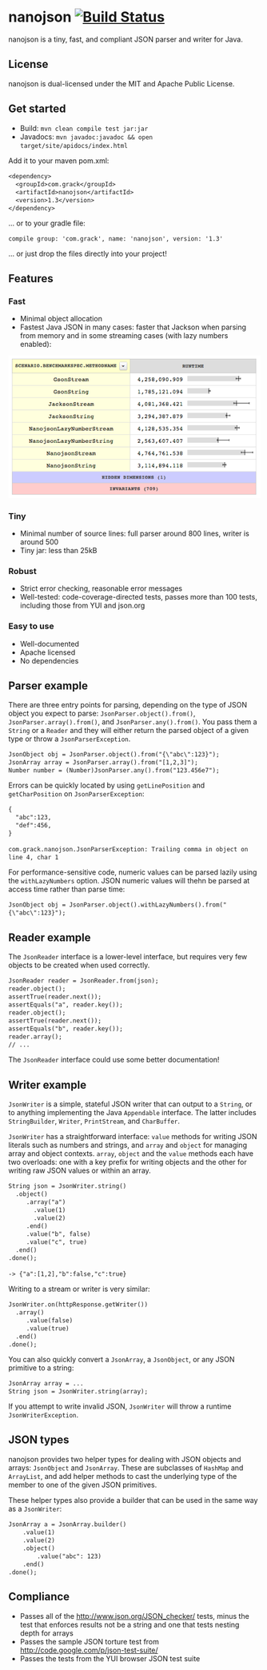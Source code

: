 # nanojson [![Build Status](https://travis-ci.org/mmastrac/nanojson.svg?branch=master)](https://travis-ci.org/mmastrac/nanojson)


nanojson is a tiny, fast, and compliant JSON parser and writer for Java. 

## License

nanojson is dual-licensed under the MIT and Apache Public License.

## Get started

  * Build: `mvn clean compile test jar:jar`
  * Javadocs: `mvn javadoc:javadoc && open target/site/apidocs/index.html`
 
Add it to your maven pom.xml:

    <dependency>
      <groupId>com.grack</groupId>
      <artifactId>nanojson</artifactId>
      <version>1.3</version>
    </dependency>

... or to your gradle file:

    compile group: 'com.grack', name: 'nanojson', version: '1.3'

... or just drop the files directly into your project!

## Features

### Fast

  * Minimal object allocation
  * Fastest Java JSON in many cases: faster that Jackson when parsing from memory and in some streaming cases (with lazy numbers enabled):

![](/docs/perf.png)
        
### Tiny

  * Minimal number of source lines: full parser around 800 lines, writer is around 500
  * Tiny jar: less than 25kB

### Robust

  * Strict error checking, reasonable error messages
  * Well-tested: code-coverage-directed tests, passes more than 100 tests, including those from YUI and json.org

### Easy to use

  * Well-documented
  * Apache licensed
  * No dependencies

## Parser example

There are three entry points for parsing, depending on the type of JSON object you expect to parse: `JsonParser.object().from()`, `JsonParser.array().from()`, and `JsonParser.any().from()`. 
You pass them a `String` or a `Reader` and they will either return the parsed object of a given type or throw a `JsonParserException`.

    JsonObject obj = JsonParser.object().from("{\"abc\":123}");
    JsonArray array = JsonParser.array().from("[1,2,3]");
    Number number = (Number)JsonParser.any().from("123.456e7");

Errors can be quickly located by using `getLinePosition` and `getCharPosition` on `JsonParserException`:

    {
      "abc":123,
      "def":456,
    }

    com.grack.nanojson.JsonParserException: Trailing comma in object on line 4, char 1

For performance-sensitive code, numeric values can be parsed lazily using the `withLazyNumbers` option. JSON numeric values will thehn be 
parsed at access time rather than parse time:

    JsonObject obj = JsonParser.object().withLazyNumbers().from("{\"abc\":123}");

## Reader example

The `JsonReader` interface is a lower-level interface, but requires very few objects to be created
when used correctly.

    JsonReader reader = JsonReader.from(json);
    reader.object();
    assertTrue(reader.next());
    assertEquals("a", reader.key());
    reader.object();
    assertTrue(reader.next());
    assertEquals("b", reader.key());
    reader.array();
    // ...

The `JsonReader` interface could use some better documentation!

## Writer example

`JsonWriter` is a simple, stateful JSON writer that can output to a `String`, or to anything implementing the Java `Appendable` interface. The latter includes 
`StringBuilder`, `Writer`, `PrintStream`, and `CharBuffer`.

`JsonWriter` has a straightforward interface: `value` methods for writing JSON literals such as numbers and strings, and `array` and `object`
for managing array and object contexts. `array`, `object` and the `value` methods each have two overloads: one with a key prefix for writing
objects and the other for writing raw JSON values or within an array.

    String json = JsonWriter.string()
      .object()
         .array("a")
           .value(1)
           .value(2)
         .end()
         .value("b", false)
         .value("c", true)
      .end()
    .done();
	
    -> {"a":[1,2],"b":false,"c":true}

Writing to a stream or writer is very similar:

    JsonWriter.on(httpResponse.getWriter())
      .array()
         .value(false)
         .value(true)
      .end()
    .done();

You can also quickly convert a `JsonArray`, a `JsonObject`, or any JSON primitive to a string:

    JsonArray array = ...
    String json = JsonWriter.string(array);

If you attempt to write invalid JSON, `JsonWriter` will throw a runtime `JsonWriterException`.

## JSON types

nanojson provides two helper types for dealing with JSON objects and arrays: `JsonObject` and `JsonArray`. These are subclasses of `HashMap` and `ArrayList`,
and add helper methods to cast the underlying type of the member to one of the given JSON primitives.

These helper types also provide a builder that can be used in the same way as a `JsonWriter`:

    JsonArray a = JsonArray.builder()
        .value(1)
        .value(2)
        .object()
            .value("abc": 123)
        .end()
    .done();

## Compliance

  * Passes all of the http://www.json.org/JSON_checker/ tests, minus the test that enforces results not be a string and one that tests nesting depth for arrays
  * Passes the sample JSON torture test from http://code.google.com/p/json-test-suite/
  * Passes the tests from the YUI browser JSON test suite


